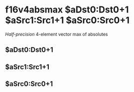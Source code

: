 # f16v4absmax $aDst0:Dst0+1 $aSrc1:Src1+1 $aSrc0:Src0+1

*Half-precision* 4-element vector max of absolutes


## $aDst0:Dst0+1

## $aSrc1:Src1+1

## $aSrc0:Src0+1

